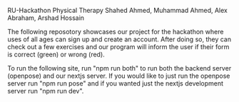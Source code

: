 RU-Hackathon
Physical Therapy
Shahed Ahmed, Muhammad Ahmed, Alex Abraham, Arshad Hossain

The following reposotory showcases our project for the hackathon where uses of all ages can sign up 
and create an account. After doing so, they can check out a few exercises and our program will inform
the user if their form is correct (green) or wrong (red).

To run the following site, run "npm run both" to run both the backend server (openpose) and our nextjs server.
If you would like to just run the openpose server run "npm run pose" and if you wanted just the nextjs 
development server run "npm run dev".